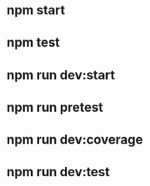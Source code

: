 # npm start
# npm test
# npm run dev:start
# npm run pretest
# npm run dev:coverage
# npm run dev:test
